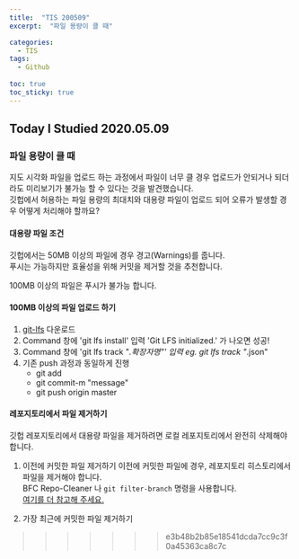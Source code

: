 ```yaml
---
title:  "TIS 200509"
excerpt:  "파일 용량이 클 때"

categories:
  - TIS
tags:
  - Github
  
toc: true
toc_sticky: true
---
```


## Today I Studied 2020.05.09

### 파일 용량이 클 때 
지도 시각화 파일을 업로드 하는 과정에서 파일이 너무 클 경우 업로드가 안되거나 되더라도 미리보기가 불가능 할 수 있다는 것을 발견했습니다.<br>
깃헙에서 허용하는 파일 용량의 최대치와 대용량 파일이 업로드 되어 오류가 발생할 경우 어떻게 처리해야 할까요?


#### 대용량 파일 조건
깃헙에서는 50MB 이상의 파일에 경우 경고(Warnings)를 줍니다.<br> 
푸시는 가능하지만 효율성을 위해 커밋을 제거할 것을 추천합니다. 

100MB 이상의 파일은 푸시가 불가능 합니다. 


#### 100MB 이상의 파일 업로드 하기
1. [git-lfs](https://git-lfs.github.com/) 다운로드
2. Command 창에 'git lfs install' 입력
    'Git LFS initialized.' 가 나오면 성공!
3. Command 창에 'git lfs track "*.확장자명"' 입력
    eg. git lfs track "*.json"
4. 기존 push 과정과 동일하게 진행
    - git add
    - git commit-m "message"
    - git push origin master

#### 레포지토리에서 파일 제거하기
깃헙 레포지토리에서 대용량 파일을 제거하려면 로컬 레포지토리에서 완전히 삭제해야 합니다. 

1. 이전에 커밋한 파일 제거하기
이전에 커밋한 파일에 경우, 레포지토리 히스토리에서 파일을 제거해야 합니다.<br>
BFC Repo-Cleaner 나 `git filter-branch` 명령을 사용합니다.<br>
[여기를 더 참고해 주세요.](https://help.github.com/en/github/authenticating-to-github/removing-sensitive-data-from-a-repository)


2. 가장 최근에 커밋한 파일 제거하기


>>>>>>> e3b48b2b85e18541dcda7cc9c3f0a45363ca8c7c
